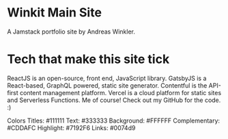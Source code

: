 # Winkit Main Site
A Jamstack portfolio site by Andreas Winkler.

# Tech that make this site tick
ReactJS is an open-source, front end, JavaScript library.
GatsbyJS is a React-based, GraphQL powered, static site generator.
Contentful is the API-first content management platform.
Vercel is a cloud platform for static sites and Serverless Functions.
Me of course! Check out my GitHub for the code. :)

Colors
Titles: #111111
Text: #333333
Background: #FFFFFF
Complementary: #CDDAFC
Highlight: #7192F6
Links: #0074d9